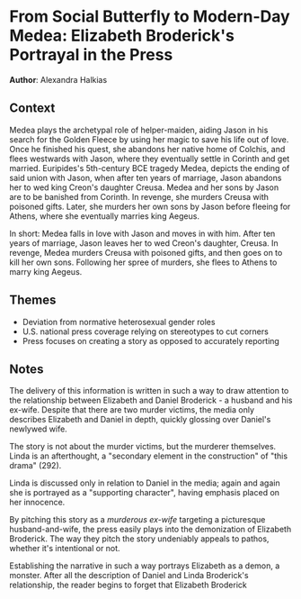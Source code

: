# From Social Butterfly to Modern-Day Medea: Elizabeth Broderick's Portrayal in the Press
**Author**: Alexandra Halkias

## Context
Medea plays the archetypal role of helper-maiden, aiding Jason in his search for the Golden Fleece by using her magic to save his life out of love. Once he finished his quest, she abandons her native home of Colchis, and flees westwards with Jason, where they eventually settle in Corinth and get married. Euripides's 5th-century BCE tragedy Medea, depicts the ending of said union with Jason, when after ten years of marriage, Jason abandons her to wed king Creon's daughter Creusa. Medea and her sons by Jason are to be banished from Corinth. In revenge, she murders Creusa with poisoned gifts. Later, she murders her own sons by Jason before fleeing for Athens, where she eventually marries king Aegeus. 

In short: Medea falls in love with Jason and moves in with him. After ten years of marriage, Jason leaves her to wed Creon's daughter, Creusa. In revenge, Medea murders Creusa with poisoned gifts, and then goes on to kill her own sons. Following her spree of murders, she flees to Athens to marry king Aegeus.

## Themes
- Deviation from normative heterosexual gender roles
- U.S. national press coverage relying on stereotypes to cut corners
- Press focuses on creating a story as opposed to accurately reporting

## Notes
The delivery of this information is written in such a way to draw attention to the relationship between Elizabeth and Daniel Broderick - a husband and his ex-wife. Despite that there are two murder victims, the media only describes Elizabeth and Daniel in depth, quickly glossing over Daniel's newlywed wife.

The story is not about the murder victims, but the murderer themselves. Linda is an afterthought, a "secondary element in the construction" of "this drama" (292).

Linda is discussed only in relation to Daniel in the media; again and again she is portrayed as a "supporting character", having emphasis placed on her innocence.

By pitching this story as a *murderous ex-wife* targeting a picturesque husband-and-wife, the press easily plays into the demonization of Elizabeth Broderick. The way they pitch the story undeniably appeals to pathos, whether it's intentional or not.

Establishing the narrative in such a way portrays Elizabeth as a demon, a monster. After all the description of Daniel and Linda Broderick's relationship, the reader begins to forget that Elizabeth Broderick
